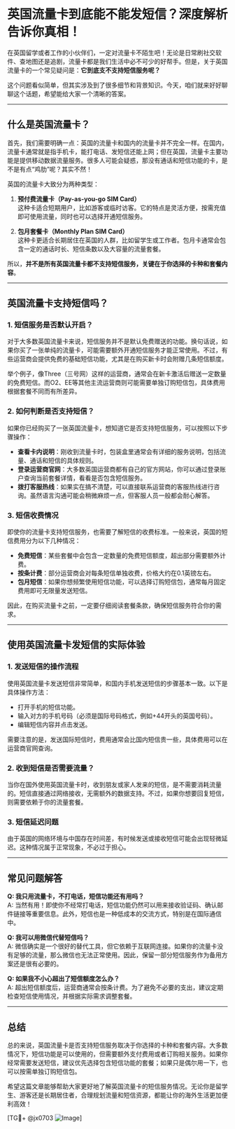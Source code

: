 # 英国流量卡到底能不能发短信？深度解析告诉你真相！

在英国留学或者工作的小伙伴们，一定对流量卡不陌生吧！无论是日常刷社交软件、查地图还是追剧，流量卡都是我们生活中必不可少的好帮手。但是，关于英国流量卡的一个常见疑问是：**它到底支不支持短信服务呢？**

这个问题看似简单，但其实涉及到了很多细节和背景知识。今天，咱们就来好好聊聊这个话题，希望能给大家一个清晰的答案。

---

## 什么是英国流量卡？

首先，我们需要明确一点：英国的流量卡和国内的流量卡并不完全一样。在国内，流量卡通常就是指手机卡，能打电话、发短信还能上网；但在英国，流量卡主要功能是提供移动数据流量服务。很多人可能会疑惑，那没有通话和短信功能的卡，是不是有点“鸡肋”呢？其实不然！

英国的流量卡大致分为两种类型：

1. **预付费流量卡（Pay-as-you-go SIM Card）**  
   这种卡适合短期用户，比如游客或临时访客。它的特点是灵活方便，按需充值即可使用流量，同时也可以选择开通短信服务。

2. **包月套餐卡（Monthly Plan SIM Card）**  
   这种卡更适合长期居住在英国的人群，比如留学生或工作者。包月卡通常会包含一定的通话时长、短信条数以及大容量的流量套餐。

所以，**并不是所有英国流量卡都不支持短信服务，关键在于你选择的卡种和套餐内容**。

---

## 英国流量卡支持短信吗？

### 1. 短信服务是否默认开启？
对于大多数英国流量卡来说，短信服务并不是默认免费赠送的功能。换句话说，如果你买了一张单纯的流量卡，可能需要额外开通短信服务才能正常使用。不过，有些运营商会提供免费的基础短信功能，尤其是在购买新卡时会附赠几条短信额度。

举个例子，像Three（三号网）这样的运营商，通常会在新卡激活后赠送一定数量的免费短信。而O2、EE等其他主流运营商则可能需要单独订购短信包，具体费用根据套餐不同而有所差异。

### 2. 如何判断是否支持短信？
如果你已经购买了一张英国流量卡，想知道它是否支持短信服务，可以按照以下步骤操作：

- **查看卡内说明**：刚收到流量卡时，包装盒里通常会有详细的服务说明，包括流量、通话和短信的具体规则。
- **登录运营商官网**：大多数英国运营商都有自己的官方网站，你可以通过登录账户查询当前套餐详情，看看是否包含短信服务。
- **拨打客服热线**：如果实在搞不清楚，可以直接联系运营商的客服热线进行咨询。虽然语言沟通可能会稍微麻烦一点，但客服人员一般都会耐心解答。

### 3. 短信收费情况
即使你的流量卡支持短信服务，也需要了解短信的收费标准。一般来说，英国的短信费用分为以下几种情况：

- **免费短信**：某些套餐中会包含一定数量的免费短信额度，超出部分需要额外计费。
- **按条计费**：部分运营商会对每条短信单独收费，价格大约在0.1英镑左右。
- **包月短信**：如果你想频繁使用短信功能，可以选择订购短信包，通常每月固定费用即可无限量发送短信。

因此，在购买流量卡之前，一定要仔细阅读套餐条款，确保短信服务符合你的需求。

---

## 使用英国流量卡发短信的实际体验

### 1. 发送短信的操作流程
使用英国流量卡发送短信非常简单，和国内手机发送短信的步骤基本一致。以下是具体操作方法：

- 打开手机的短信功能。
- 输入对方的手机号码（必须是国际号码格式，例如+44开头的英国号码）。
- 编辑短信内容并点击发送。

需要注意的是，发送国际短信时，费用通常会比国内短信贵一些，具体费用可以在运营商官网查询。

### 2. 收到短信是否需要流量？
当你在国外使用英国流量卡时，收到朋友或家人发来的短信，是不需要消耗流量的。短信直接通过网络接收，无需额外的数据支持。不过，如果你想要回复短信，则需要依赖于你的流量套餐。

### 3. 短信延迟问题
由于英国的网络环境与中国存在时间差，有时候发送或接收短信可能会出现轻微延迟。这种情况属于正常现象，不必过于担心。

---

## 常见问题解答

**Q: 我只用流量卡，不打电话，短信功能还有用吗？**  
A: 当然有用！即使你不经常打电话，短信功能仍然可以用来接收验证码、确认邮件链接等重要信息。此外，短信也是一种低成本的交流方式，特别是在国际通信中。

**Q: 我可以用微信代替短信吗？**  
A: 微信确实是一个很好的替代工具，但它依赖于互联网连接。如果你的流量卡没有足够的流量，那么微信也无法正常使用。因此，保留一部分短信服务作为备用方案还是很有必要的。

**Q: 如果我不小心超出了短信额度怎么办？**  
A: 超出短信额度后，运营商通常会按条计费。为了避免不必要的支出，建议定期检查短信使用情况，并根据实际需求调整套餐。

---

## 总结

总的来说，英国流量卡是否支持短信服务取决于你选择的卡种和套餐内容。大多数情况下，短信功能是可以使用的，但需要额外支付费用或者订购相关服务。如果你经常需要发送短信，建议优先选择包含短信功能的套餐；如果只是偶尔用一下，也可以按需单独订购短信包。

希望这篇文章能够帮助大家更好地了解英国流量卡的短信服务情况。无论你是留学生、游客还是长期居住者，合理规划流量和短信资源，都能让你的海外生活更加便利高效！

[TG💪+ @jx0703 ![Image](https://github.com/user-attachments/assets/dbca1d08-cadb-493c-b0ec-ad6f7a83f270)]